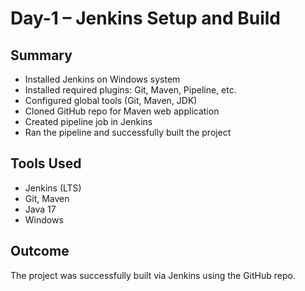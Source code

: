 # Day-1 – Jenkins Setup and Build

## Summary
- Installed Jenkins on Windows system
- Installed required plugins: Git, Maven, Pipeline, etc.
- Configured global tools (Git, Maven, JDK)
- Cloned GitHub repo for Maven web application
- Created pipeline job in Jenkins
- Ran the pipeline and successfully built the project

## Tools Used
- Jenkins (LTS)
- Git, Maven
- Java 17
- Windows

## Outcome
The project was successfully built via Jenkins using the GitHub repo.
